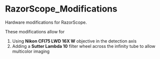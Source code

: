 # RazorScope_Modifications
Hardware modifications for RazorScope.

These modifications allow for
1. Using **Nikon CFI75 LWD 16X W** objective in the detection axis
2. Adding a **Sutter Lambda 10** filter wheel across the infinity tube to allow multicolor imaging
